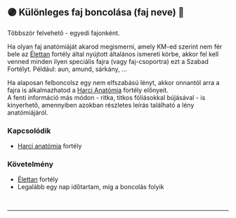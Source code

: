 ## 🟣 Különleges faj boncolása (faj neve) 🔁

Többször felvehető - egyedi fajonként.

Ha olyan faj anatómiáját akarod megismerni, amely KM-ed szerint nem fér bele az [Élettan](../fortelyok.altalanos/elettan.md) fortély által nyújtott általános ismereti körbe, akkor fel kell venned minden ilyen speciális fajra (vagy faj-csoportra) ezt a Szabad Fortélyt. Például: aun, amund, sárkány, ...

Ha alaposan felboncolsz egy nem elfszabású lényt, akkor onnantól arra a fajra is alkalmazhatod a [Harci Anatómia](../fortelyok.harci/harci_anatomia.md) fortély előnyeit.\
A fenti információ más módon - ritka, titkos fóliásokkal bújásával - is kinyerhető, amennyiben azokban részletes leírás található a lény anatómiájáról.
### Kapcsolódik

- [Harci anatómia](../fortelyok.harci/harci_anatomia.md) fortély

### Követelmény

- [Élettan](../fortelyok.altalanos/elettan.md) fortély
- Legalább egy nap időtartam, míg a boncolás folyik

<br />

---
